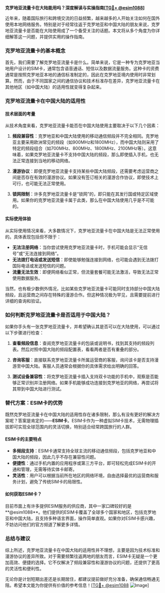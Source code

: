 **克罗地亚流量卡在大陆能用吗？深度解读与实操指南[[TG💪+ @esim1088](https://t.me/s/esim1088)]**

近年来，随着国际旅行和跨境交流的日益频繁，越来越多的人开始关注如何在国外使用本地网络服务。特别是对于经常往返于克罗地亚和中国大陆的朋友来说，克罗地亚流量卡是否能在大陆使用成了一个备受关注的话题。本文将从多个角度为你详细解答这一问题，并提供实用的操作指南。

### 克罗地亚流量卡的基本概念

首先，我们需要了解克罗地亚流量卡是什么。简单来说，它是一种专为克罗地亚当地用户设计的SIM卡，通常包含语音通话、短信以及数据流量服务。这种卡的资费通常是按照克罗地亚本地的通信标准制定的，因此在克罗地亚境内使用时非常划算。然而，由于不同国家之间的通信协议和技术标准存在差异，克罗地亚流量卡在其他地区（如中国大陆）的适用性就变得复杂起来。

### 克罗地亚流量卡在中国大陆的适用性

#### 技术层面的考量

从技术角度来看，克罗地亚流量卡能否在中国大陆使用主要取决于以下几个因素：

1. **频段兼容性**：克罗地亚和中国大陆使用的移动通信频段并不完全相同。克罗地亚主要采用欧洲常见的频段（如900MHz和1800MHz），而中国大陆则采用了特定的频段组合（如700MHz、800MHz、1800MHz、2100MHz等）。这意味着，如果克罗地亚流量卡不支持中国大陆的频段，那么即使插入手机，也无法正常连接到当地的移动网络。

2. **漫游协议**：即便克罗地亚流量卡支持某些中国大陆频段，还需要考虑运营商之间是否存在有效的漫游协议。如果没有签订相关的漫游合作协议，即使技术上可行，也可能无法正常使用。

3. **锁网限制**：许多克罗地亚流量卡是“锁网”的，即只能在其发行国或特定区域使用。如果你的克罗地亚流量卡属于此类，那么在中国大陆使用几乎是不可能的。

#### 实际使用体验

从实际使用情况来看，大多数情况下，克罗地亚流量卡在中国大陆是无法正常使用的。具体表现包括但不限于：

- **无法注册网络**：当你尝试使用克罗地亚流量卡时，手机可能会显示“无信号”或“无法连接到网络”。
- **无法拨打电话或发送短信**：即使能够勉强连接到网络，也可能会遇到无法拨打国际电话或发送短信的问题。
- **流量无法生效**：即便网络看似正常，但流量套餐可能无法激活，导致无法正常使用数据服务。

当然，也有极少数例外情况，比如某些克罗地亚流量卡可能同时支持部分中国大陆频段，且运营商之间存在特殊的漫游合作。但这种情况极为罕见，且需要提前进行详细的查询和验证。

### 如何判断克罗地亚流量卡是否适用于中国大陆？

如果你手头有一张克罗地亚流量卡，并希望确认其是否可以在大陆使用，可以通过以下步骤进行检查：

1. **查看频段信息**：查阅克罗地亚流量卡的包装或说明书，找到其支持的频段列表。然后对照中国大陆的频段配置表，看看两者是否有重叠的部分。

2. **咨询客服**：直接联系克罗地亚流量卡所属运营商的客服，询问该卡是否支持漫游至中国大陆。客服人员通常会根据你的具体需求给出明确的回答。

3. **测试设备兼容性**：将克罗地亚流量卡插入支持双卡功能的手机中，观察是否能够正常识别并注册网络。如果手机能够成功连接到克罗地亚的网络，再尝试将其带到中国大陆进行测试。

### 替代方案：ESIM卡的优势

既然克罗地亚流量卡在中国大陆的适用性存在诸多限制，那么有没有更好的解决方案呢？答案是肯定的——**ESIM卡**。ESIM卡作为一种虚拟SIM卡技术，无需物理插拔即可实现全球范围内的灵活切换，特别适合经常跨国旅行的人群。

#### ESIM卡的主要特点

- **多频段支持**：ESIM卡通常支持全球主流的移动通信频段，包括克罗地亚和中国大陆的频段，因此几乎不存在兼容性问题。
- **便捷性**：通过手机内置的应用程序或第三方平台，即可轻松完成ESIM卡的开通和管理，无需等待实体卡邮寄。
- **灵活性**：用户可以根据当前所在地区的网络环境，自由选择最优的运营商和服务计划，避免了传统SIM卡的局限性。

#### 如何获取ESIM卡？

目前市面上有许多提供ESIM服务的供应商，其中一家口碑较好的是**@esim1088**。他们提供的ESIM卡覆盖了全球多个国家和地区，包括克罗地亚和中国大陆，且支持多种语言界面，操作简单直观。如果你对ESIM卡感兴趣，不妨访问他们的官方频道了解更多详情。

### 总结与建议

综上所述，克罗地亚流量卡在中国大陆的适用性并不理想，主要是因为技术标准和漫游协议的差异所致。对于需要频繁往返两地的朋友而言，ESIM卡无疑是一个更加高效、便捷的选择。它不仅解决了频段兼容性和漫游协议的问题，还提供了更高的灵活性和便利性。

无论你是计划短期出差还是长期居住，都建议提前做好充分准备，确保通信畅通无阻。希望本文能为你提供有价值的参考信息！[[TG💪+ @esim1088](https://t.me/s/esim1088) ![Image](https://i.postimg.cc/4NQfJmqS/Snipaste-2025-05-13-00-14-12.png)]